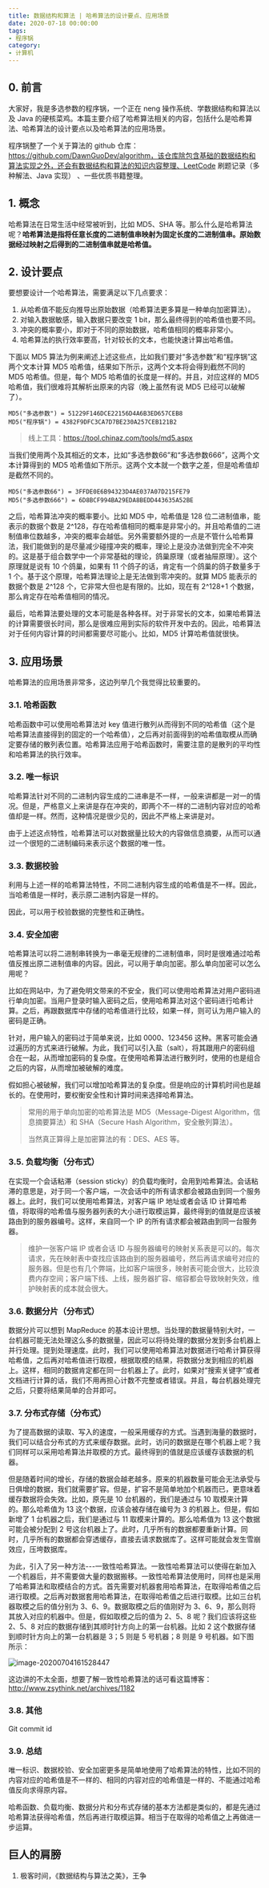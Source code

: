 ```yaml
---
title: 数据结构和算法 | 哈希算法的设计要点、应用场景
date: 2020-07-18 00:00:00
tags:
- 程序锅
category:
- 计算机
---
```


## 0. 前言

大家好，我是多选参数的程序锅，一个正在 neng 操作系统、学数据结构和算法以及 Java 的硬核菜鸡。本篇主要介绍了哈希算法相关的内容，包括什么是哈希算法、哈希算法的设计要点以及哈希算法的应用场景。

程序锅整了一个关于算法的 github 仓库：https://github.com/DawnGuoDev/algorithm，该仓库除包含基础的数据结构和算法实现之外，还会有数据结构和算法的知识内容整理、LeetCode 刷题记录（多种解法、Java 实现） 、一些优质书籍整理。

## 1. 概念

哈希算法在日常生活中经常被听到，比如 MD5、SHA 等。那么什么是哈希算法呢？**哈希算法是指将任意长度的二进制值串映射为固定长度的二进制值串。原始数据经过映射之后得到的二进制值串就是哈希值。**

## 2. 设计要点

要想要设计一个哈希算法，需要满足以下几点要求：

1. 从哈希值不能反向推导出原始数据（哈希算法更多算是一种单向加密算法）。
2. 对输入数据敏感，输入数据只要改变 1 bit，那么最终得到的哈希值也要不同。
3. 冲突的概率要小，即对于不同的原始数据，哈希值相同的概率非常小。
4. 哈希算法的执行效率要高，针对较长的文本，也能快速计算出哈希值。

下面以 MD5 算法为例来阐述上述这些点，比如我们要对“多选参数”和“程序锅”这两个文本计算 MD5 哈希值，结果如下所示，这两个文本将会得到截然不同的 MD5 哈希值。但是，每个 MD5 哈希值的长度是一样的。并且，对应这样的 MD5 哈希值，我们很难将其解析出原来的内容（晚上虽然有说 MD5 已经可以破解了）。

```
MD5("多选参数")	= 51229F146DCE22156D4A6B3ED657CEB8
MD5("程序锅") = 4382F9DFC3CA7D7BE230A257CEB121B2
```

> 线上工具：https://tool.chinaz.com/tools/md5.aspx

当我们使用两个及其相近的文本，比如“多选参数66”和“多选参数666”，这两个文本计算得到的 MD5 哈希值如下所示。这两个文本就一个数字之差，但是哈希值却是截然不同的。

```
MD5("多选参数66") = 3FFDE0E6B94323D4AE037A07D215FE79
MD5("多选参数666") = 6D8BCF994BA29EDA8BEDD443635A52BE
```

之后，哈希算法冲突的概率要小。比如 MD5 中，哈希值是 128 位二进制值串，能表示的数据个数是 2^128，存在哈希值相同的概率是非常小的。并且哈希值的二进制值串位数越多，冲突的概率会越低。另外需要额外提的一点是不管什么哈希算法，我们能做到的是尽量减少碰撞冲突的概率，理论上是没办法做到完全不冲突的。这是基于组合数学中一个非常基础的理论，鸽巢原理（或者抽屉原理）。这个原理就是说有 10 个鸽巢，如果有 11 个鸽子的话，肯定有一个鸽巢的鸽子数量多于 1 个。基于这个原理，哈希算法理论上是无法做到零冲突的。就算 MD5 能表示的数据个数是 2^128 个，它非常大但也是有限的。比如，现在有 2^128+1 个数据，那么肯定存在哈希值相同的情况。

最后，哈希算法要处理的文本可能是各种各样。对于非常长的文本，如果哈希算法的计算需要很长时间，那么是很难应用到实际的软件开发中去的。因此，哈希算法对于任何内容计算的时间都需要尽可能小。比如，MD5 计算哈希值就很快。

## 3. 应用场景

哈希算法的应用场景非常多，这边列举几个我觉得比较重要的。

### 3.1. 哈希函数

哈希函数中可以使用哈希算法对 key 值进行散列从而得到不同的哈希值（这个是哈希算法直接得到的固定的一个哈希值），之后再对前面得到的哈希值取模从而确定要存储的散列表位置。哈希算法应用于哈希函数时，需要注意的是散列的平均性和哈希算法的执行效率。

### 3.2. 唯一标识

哈希算法针对不同的二进制内容生成的二进串是不一样，一般来讲都是一对一的情况。但是，严格意义上来讲是存在冲突的，即两个不一样的二进制内容对应的哈希值却是一样。然而，这种情况是很少见的，因此不严格上来讲是对。

由于上述这点特性，哈希算法可以对数据量比较大的内容做信息摘要，从而可以通过一个很短的二进制编码来表示这个数据的唯一性。

### 3.3. 数据校验

利用与上述一样的哈希算法特性，不同二进制内容生成的哈希值是不一样。因此，当哈希值是一样时，表示原二进制内容是一样的。

因此，可以用于校验数据的完整性和正确性。

### 3.4. 安全加密

哈希算法可以将二进制串转换为一串毫无规律的二进制值串，同时是很难通过哈希值反推出原二进制值串的内容。因此，可以用于单向加密。那么单向加密可以怎么用呢？

比如在网站中，为了避免明文带来的不安全，我们可以使用哈希算法对用户密码进行单向加密。当用户登录时输入密码之后，使用哈希算法对这个密码进行哈希计算。之后，再跟数据库中存储的哈希值进行比较，如果一样，则可认为用户输入的密码是正确。

针对，用户输入的密码过于简单来说，比如 0000、123456 这种。黑客可能会通过遍历的方式来进行破解。为此，我们可以引入盐（salt），将其跟用户的密码组合在一起，从而增加密码的复杂度。在使用哈希算法进行散列时，使用的也是组合之后的内容，从而增加被破解的难度。

假如担心被破解，我们可以增加哈希算法的复杂度。但是响应的计算机时间也是越长的。在使用时，要权衡安全性和计算时间来选择哈希算法。

> 常用的用于单向加密的哈希算法是 MD5（Message-Digest Algorithm，信息摘要算法）和 SHA（Secure Hash Algorithm，安全散列算法）。
>
> 当然真正算得上是加密算法的有：DES、AES 等。

### 3.5. 负载均衡（分布式）

在实现一个会话粘滞（session sticky）的负载均衡时，会用到哈希算法。会话粘滞的意思是，对于同一个客户端，一次会话中的所有请求都会被路由到同一个服务器上。此时，我们可以使用哈希算法，对客户端 IP 地址或者会话 ID 计算哈希值，将取得的哈希值与服务器列表的大小进行取模运算，最终得到的值就是应该被路由到的服务器编号。这样，来自同一个 IP 的所有请求都会被路由到同一台服务器。

> 维护一张客户端 IP 或者会话 ID 与服务器编号的映射关系表是可以的。每次请求，先在映射表中查找应该路由到的服务器编号，然后再请求编号对应的服务器。但是也有几个弊端，比如客户端很多，映射表可能会很大，比较浪费内存空间；客户端下线、上线，服务器扩容、缩容都会导致映射失效，维护映射表的成本就会很大。

### 3.6. 数据分片（分布式）

数据分片可以想到 MapReduce 的基本设计思想。当处理的数据量特别大时，一台机器可能无法处理这么多的数据量，因此可以将待处理的数据分发到多台机器上并行处理。提到处理速度。此时，我们可以使用哈希算法对数据进行哈希计算获得哈希值，之后再对哈希值进行取模，根据取模的结果，将数据分发到相应的机器上。这样，相同的数据肯定都在同一台机器上了。此时，如果对“搜索关键字”或者文档进行计算的话，我们不用再担心计数不完整或者错误。并且，每台机器处理完之后，只要将结果简单的合并即可。

### 3.7. 分布式存储（分布式）

为了提高数据的读取、写入的速度，一般采用缓存的方式。当遇到海量的数据时，我们可以结合分布式的方式来缓存数据。此时，访问的数据是在哪个机器上呢？我们同样可以采用哈希算法并取模的方式。最终得到的值就是应该缓存该数据的机器。

但是随着时间的增长，存储的数据会越老越多。原来的机器数量可能会无法承受与日俱增的数据，我们就需要扩容。但是，扩容不是简单地加个机器而已，更意味着缓存数据将会失效。比如，原先是 10 台机器的，我们是通过与 10 取模来计算的。那么哈希值为 13 这个数据，应该会被存储在编号为 3 的机器上。但是，假如新增了 1 台机器之后，我们是通过与 11 取模来计算的。那么哈希值为 13 这个数据可能会被分配到 2 号这台机器上了。此时，几乎所有的数据都要重新计算。同时，几乎所有的数据都会穿透缓存，直接去请求数据库了。这样可能就会发生雪崩效应，压垮数据库。

为此，引入了另一种方法---一致性哈希算法。一致性哈希算法可以使得在新加入一个机器后，并不需要做大量的数据搬移。一致性哈希算法使用时，同样也是采用了哈希算法和取模结合的方式。首先需要对机器套用哈希算法，在取得哈希值之后进行取模。之后再对数据套用哈希算法，在取得哈希值之后进行取模。比如三台机器取模之后的值分别为 3、6、9。数据取模之后的值刚好为 3、6、9，那么则将其放入对应的机器中。但是，假如取模之后的值为 2、5、8 呢？我们应该将这些 2、5、8 对应的数据存储到其顺时针方向上的第一台机器。比如 2 这个数据存储到顺时针方向上的第一台机器是 3；5 则是 5 号机器；8 则是 9 号机器。如下图所示：

![image-20200704161528447](https://img.dawnguo.cn/Algorithm/image-20200704161528447.png)

这边讲的不太全面，想要了解一致性哈希算法的话可看这篇博客：http://www.zsythink.net/archives/1182

### 3.8. 其他

Git commit id

### 3.9. 总结

唯一标识、数据校验、安全加密更多是简单地使用了哈希算法的特性，比如不同的内容对应的哈希值是不一样的、相同的内容对应的哈希值是一样的、不能通过哈希值反向求得原内容。

哈希函数、负载均衡、数据分片和分布式存储的基本方法都是类似的，都是先通过哈希算法获得哈希值，然后再进行取模运算。相当于在取得的哈希值之上再做进一步运算。

## 巨人的肩膀

1. 极客时间，《数据结构与算法之美》，王争